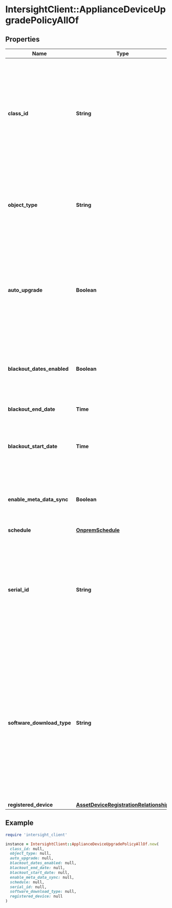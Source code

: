 # IntersightClient::ApplianceDeviceUpgradePolicyAllOf

## Properties

| Name | Type | Description | Notes |
| ---- | ---- | ----------- | ----- |
| **class_id** | **String** | The fully-qualified name of the instantiated, concrete type. This property is used as a discriminator to identify the type of the payload when marshaling and unmarshaling data. | [default to &#39;appliance.DeviceUpgradePolicy&#39;] |
| **object_type** | **String** | The fully-qualified name of the instantiated, concrete type. The value should be the same as the &#39;ClassId&#39; property. | [default to &#39;appliance.DeviceUpgradePolicy&#39;] |
| **auto_upgrade** | **Boolean** | Indicates if the upgrade service is set to automatically start the software upgrade or not. If autoUpgrade is true, then the value of the schedule field is ignored. | [optional] |
| **blackout_dates_enabled** | **Boolean** | If enabled, allows the user to define a blackout period during which the appliance will not be upgraded. | [optional] |
| **blackout_end_date** | **Time** | End date of the black out period. | [optional] |
| **blackout_start_date** | **Time** | Start date of the black out period. The appliance will not be upgraded during this period. | [optional] |
| **enable_meta_data_sync** | **Boolean** | Indicates if the updated metadata files should be synced immediately or at the next upgrade. | [optional][default to true] |
| **schedule** | [**OnpremSchedule**](OnpremSchedule.md) |  | [optional] |
| **serial_id** | **String** | SerialId of the Intersight Appliance. SerialId is generated when the Intersight Appliance is setup. It is a unique UUID string, and serialId will not change for the life time of the Intersight Appliance. | [optional][readonly] |
| **software_download_type** | **String** | UpgradeType is used to indicate the kink of software upload to upgrade. * &#x60;connected&#x60; - Indicates if the upgrade service is set to upload software to latest version automatically. * &#x60;manual&#x60; - Indicates if the upgrade service is set to upload software to user picked verison manually . | [optional][default to &#39;connected&#39;] |
| **registered_device** | [**AssetDeviceRegistrationRelationship**](AssetDeviceRegistrationRelationship.md) |  | [optional] |

## Example

```ruby
require 'intersight_client'

instance = IntersightClient::ApplianceDeviceUpgradePolicyAllOf.new(
  class_id: null,
  object_type: null,
  auto_upgrade: null,
  blackout_dates_enabled: null,
  blackout_end_date: null,
  blackout_start_date: null,
  enable_meta_data_sync: null,
  schedule: null,
  serial_id: null,
  software_download_type: null,
  registered_device: null
)
```

